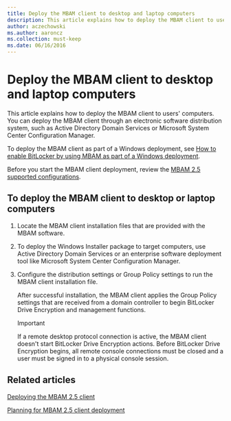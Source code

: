 ```yaml
---
title: Deploy the MBAM client to desktop and laptop computers
description: This article explains how to deploy the MBAM client to users' computers.
author: aczechowski
ms.author: aaroncz
ms.collection: must-keep
ms.date: 06/16/2016
---
```


# Deploy the MBAM client to desktop and laptop computers

This article explains how to deploy the MBAM client to users' computers. You can deploy the MBAM client through an electronic software distribution system, such as Active Directory Domain Services or Microsoft System Center Configuration Manager.

To deploy the MBAM client as part of a Windows deployment, see [How to enable BitLocker by using MBAM as part of a Windows deployment](how-to-enable-bitlocker-by-using-mbam-as-part-of-a-windows-deploymentmbam-25.md).

Before you start the MBAM client deployment, review the [MBAM 2.5 supported configurations](mbam-25-supported-configurations.md).

## To deploy the MBAM client to desktop or laptop computers

1.  Locate the MBAM client installation files that are provided with the MBAM software.

2.  To deploy the Windows Installer package to target computers, use Active Directory Domain Services or an enterprise software deployment tool like Microsoft System Center Configuration Manager.

3.  Configure the distribution settings or Group Policy settings to run the MBAM client installation file.

    After successful installation, the MBAM client applies the Group Policy settings that are received from a domain controller to begin BitLocker Drive Encryption and management functions.

    > [!IMPORTANT]
    > If a remote desktop protocol connection is active, the MBAM client doesn't start BitLocker Drive Encryption actions. Before BitLocker Drive Encryption begins, all remote console connections must be closed and a user must be signed in to a physical console session.

## Related articles

[Deploying the MBAM 2.5 client](deploying-the-mbam-25-client.md)

[Planning for MBAM 2.5 client deployment](planning-for-mbam-25-client-deployment.md)

